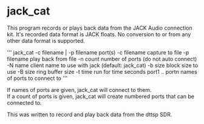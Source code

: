# jack_cat

This program records or plays back data from the JACK Audio connection kit.
It's recorded data format is JACK floats.
No conversion to or from any other data format is supported.

'''
jack_cat -c filename | -p filename port(s)
  -c filename    capture to file
  -p filename    play back from file
  -n count       number of ports (do not auto connect)
  -N name        client name to use with jack (default: jack_cat)
  -b size        block size to use
  -B size        ring buffer size
  -t time        run for time seconds
  port1 .. portn names of ports to connect to
'''

If names of ports are given, jack_cat will connect to them.  
If a count of ports is given, jack_cat will create numbered ports that can be
connected to.

This was written to record and play back data from the dttsp SDR.

